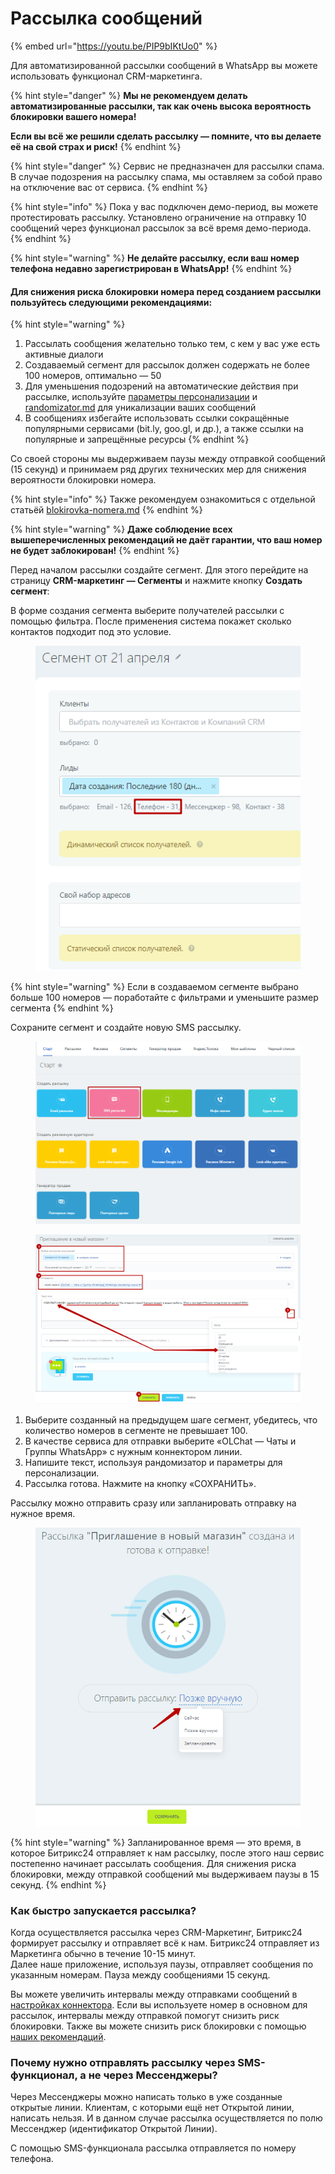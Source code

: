 # Рассылка сообщений

{% embed url="https://youtu.be/PIP9bIKtUo0" %}

Для автоматизированной рассылки сообщений в WhatsApp вы можете использовать функционал CRM-маркетинга.

{% hint style="danger" %}
**Мы не рекомендуем делать автоматизированные рассылки, так как очень высока вероятность блокировки вашего номера!**

**Если вы всё же решили сделать рассылку — помните, что вы делаете её на свой страх и риск!**
{% endhint %}

{% hint style="danger" %}
Сервис не предназначен для рассылки спама. В случае подозрения на рассылку спама, мы оставляем за собой право на отключение вас от сервиса.
{% endhint %}

{% hint style="info" %}
Пока у вас подключен демо-период, вы можете протестировать рассылку. Установлено ограничение на отправку 10 сообщений через функционал рассылок за всё время демо-периода.
{% endhint %}

{% hint style="warning" %}
**Не делайте рассылку, если ваш номер телефона недавно зарегистрирован в WhatsApp!**
{% endhint %}

#### Для снижения риска блокировки номера перед созданием рассылки пользуйтесь следующими рекомендациями:

{% hint style="warning" %}
1. Рассылать сообщения желательно только тем, с кем у вас уже есть активные диалоги
2. Создаваемый сегмент для рассылок должен содержать не более 100 номеров, оптимально — 50
3. Для уменьшения подозрений на автоматические действия при рассылке, используйте [параметры персонализации](https://helpdesk.bitrix24.ru/open/12302778) и [randomizator.md](../randomizator.md "mention") для уникализации ваших сообщений
4. В сообщениях избегайте использовать ссылки сокращённые популярными сервисами (bit.ly, goo.gl, и др.), а также ссылки на популярные и запрещённые ресурсы
{% endhint %}

Со своей стороны мы выдерживаем паузы между отправкой сообщений (15 секунд) и принимаем ряд других технических мер для снижения вероятности блокировки номера.

{% hint style="info" %}
Также рекомендуем ознакомиться с отдельной статьёй [blokirovka-nomera.md](../blokirovka-nomera.md "mention")
{% endhint %}

{% hint style="warning" %}
**Даже соблюдение всех вышеперечисленных рекомендаций не даёт гарантии, что ваш номер не будет заблокирован!**
{% endhint %}

Перед началом рассылки создайте сегмент. Для этого перейдите на страницу **CRM-маркетинг — Сегменты** и нажмите кнопку **Создать сегмент**:

В форме создания сегмента выберите получателей рассылки с помощью фильтра. После применения система покажет сколько контактов подходит под это условие.

<figure><img src="../.gitbook/assets/image (170).png" alt=""><figcaption></figcaption></figure>

{% hint style="warning" %}
Если в создаваемом сегменте выбрано больше 100 номеров — поработайте с фильтрами и уменьшите размер сегмента
{% endhint %}

Сохраните сегмент и создайте новую SMS рассылку.

<figure><img src="../.gitbook/assets/image (404).png" alt=""><figcaption></figcaption></figure>

<figure><img src="../.gitbook/assets/image (521).png" alt=""><figcaption></figcaption></figure>

1. Выберите созданный на предыдущем шаге сегмент, убедитесь, что количество номеров в сегменте не превышает 100.
2. В качестве сервиса для отправки выберите «OLChat — Чаты и Группы WhatsApp» с нужным коннектором линии.
3. Напишите текст, используя рандомизатор и параметры для персонализации.
4. Рассылка готова. Нажмите на кнопку «СОХРАНИТЬ».

Рассылку можно отправить сразу или запланировать отправку на нужное время.

<figure><img src="../.gitbook/assets/image (293).png" alt=""><figcaption></figcaption></figure>

{% hint style="warning" %}
Запланированное время — это время, в которое Битрикс24 отправляет к нам рассылку, после этого наш сервис постепенно начинает рассылать сообщения. Для снижения риска блокировки, между отправкой сообщений мы выдерживаем паузы в 15 секунд.
{% endhint %}

### Как быстро запускается рассылка?

Когда осуществляется рассылка через CRM-Маркетинг, Битрикс24 формирует рассылку и отправляет всё к нам. Битрикс24 отправляет из Маркетинга обычно в течение 10-15 минут. \
Далее наше приложение, используя паузы, отправляет сообщения по указанным номерам. Пауза между сообщениями 15 секунд.

Вы можете увеличить интервалы между отправками сообщений в [настройках коннектора](../ustanovka-i-nastroika/interfeisy-prilozheniya/opisanie-nastroek-konnektora.md#intervaly-otpravki-soobshenii). Если вы используете номер в основном для рассылок, интервалы между отправкой помогут снизить риск блокировки. Также вы можете снизить риск блокировки с помощью [наших рекомендаций](https://docs.olchat.io/blokirovka-nomera).

### Почему нужно отправлять рассылку через SMS-функционал, а не через Мессенджеры?&#x20;

Через Мессенджеры можно написать только в уже созданные открытые линии. Клиентам, с которыми ещё нет Открытой линии, написать нельзя. И в данном случае рассылка осуществляется по полю Мессенджер (идентификатор Открытой Линии).

С помощью SMS-функционала рассылка отправляется по номеру телефона.
